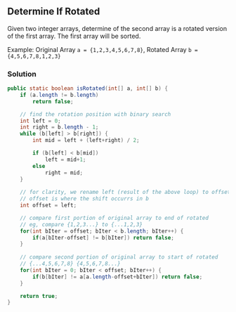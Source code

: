 ## Determine If Rotated

Given two integer arrays, determine of the second array is a rotated version of the first array.  The first array will be sorted.

Example: Original Array `a = {1,2,3,4,5,6,7,8}`, Rotated Array `b = {4,5,6,7,8,1,2,3}`

### Solution
```java
public static boolean isRotated(int[] a, int[] b) {
    if (a.length != b.length)
        return false;

    // find the rotation position with binary search
    int left = 0;
    int right = b.length - 1;
    while (b[left] > b[right]) {
        int mid = left + (left+right) / 2;

        if (b[left] < b[mid])
            left = mid+1;
        else
            right = mid;
    }
    
    // for clarity, we rename left (result of the above loop) to offset
    // offset is where the shift occurrs in b
    int offset = left;

    // compare first portion of original array to end of rotated
    // eg, compare {1,2,3...} to {...1,2,3}
    for(int bIter = offset; bIter < b.length; bIter++) {
        if(a[bIter-offset] != b[bIter]) return false;
    }
    
    // compare second portion of original array to start of rotated
    // {...4,5,6,7,8} {4,5,6,7,8...}
    for(int bIter = 0; bIter < offset; bIter++) {
        if(b[bIter] != a[a.length-offset+bIter]) return false;
    }

    return true;
}
```
